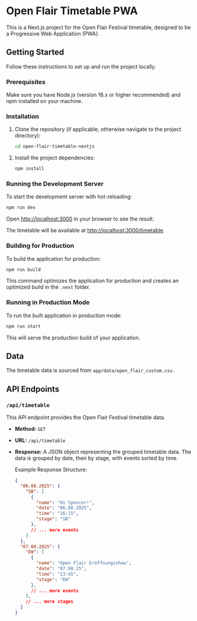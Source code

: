 # Open Flair Timetable PWA

This is a Next.js project for the Open Flair Festival timetable, designed to be a Progressive Web Application (PWA).

## Getting Started

Follow these instructions to set up and run the project locally.

### Prerequisites

Make sure you have Node.js (version 18.x or higher recommended) and npm installed on your machine.

### Installation

1. Clone the repository (if applicable, otherwise navigate to the project directory):

   ```bash
   cd open-flair-timetable-nextjs
   ```

2. Install the project dependencies:

   ```bash
   npm install
   ```

### Running the Development Server

To start the development server with hot-reloading:

```bash
npm run dev
```

Open [http://localhost:3000](http://localhost:3000) in your browser to see the result.

The timetable will be available at [http://localhost:3000/timetable](http://localhost:3000/timetable).

### Building for Production

To build the application for production:

```bash
npm run build
```

This command optimizes the application for production and creates an optimized build in the `.next` folder.

### Running in Production Mode

To run the built application in production mode:

```bash
npm run start
```

This will serve the production build of your application.

## Data

The timetable data is sourced from `app/data/open_flair_custom.csv`.

## API Endpoints

### `/api/timetable`

This API endpoint provides the Open Flair Festival timetable data.

- **Method:** `GET`
- **URL:** `/api/timetable`
- **Response:** A JSON object representing the grouped timetable data. The data is grouped by date, then by stage, with events sorted by time.

  Example Response Structure:
  ```json
  {
    "06.08.2025": {
      "SB": [
        {
          "name": "Hi Spencer!",
          "date": "06.08.2025",
          "time": "16:15",
          "stage": "SB"
        },
        // ... more events
      ]
    },
    "07.08.2025": {
      "EW": [
        {
          "name": "Open Flair Eröffnungsshow",
          "date": "07.08.25",
          "time": "13:45",
          "stage": "EW"
        },
        // ... more events
      ],
      // ... more stages
    }
  }
  ```
